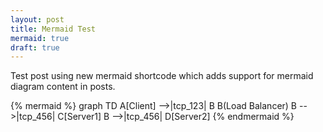 ```yaml
---
layout: post
title: Mermaid Test
mermaid: true
draft: true
---
```


Test post using new mermaid shortcode which adds support for mermaid diagram content in posts. 

{% mermaid %}
graph TD
  A[Client] -->|tcp_123| B
  B(Load Balancer)
  B -->|tcp_456| C[Server1]
  B -->|tcp_456| D[Server2]
{% endmermaid %}
